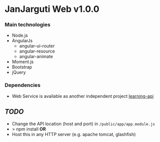 # JanJarguti Web v1.0.0

### Main technologies
* Node.js
* AngularJs
    - angular-ui-router
    - angular-resource
    - angular-animate
* Moment.js
* Bootstrap
* jQuery

### Dependencies
* Web Service is available as another independent project [learning-api](https://github.com/DivyeshVaghela/learning-api)

## *TODO*
- Change the API location (host and port) in ```/public/app/app.module.js```
- \> npm install
    **OR**
- Host this in any HTTP server (e.g. apache tomcat, glashfish)
